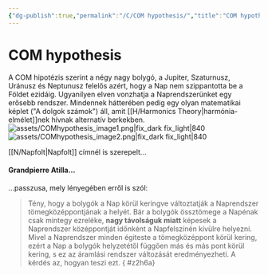 ```yaml
---
{"dg-publish":true,"permalink":"/C/COM hypothesis/","title":"COM hypothesis","created":"2024-04-22T12:50","updated":"2025-09-20T23:45"}
---
```



# COM hypothesis

A COM hipotézis szerint a négy nagy bolygó, a Jupiter, Szaturnusz, Uránusz és Neptunusz felelős azért, hogy a Nap nem szippantotta be a Földet ezidáig. Ugyanilyen elven vonzhatja a Naprendszerünket egy erősebb rendszer. Mindennek hátterében pedig egy olyan matematikai képlet ("A dolgok számok") áll, amit [[H/Harmonics Theory\|harmónia-elmélet]]nek hívnak alternatív berkekben.  
![assets/COMhypothesis_image1.png|fix_dark fix_light|840](/img/user/C/assets/COMhypothesis_image1.png)  
![assets/COMhypothesis_image2.png|fix_dark fix_light|840](/img/user/C/assets/COMhypothesis_image2.png)  

[[N/Napfolt\|Napfolt]] címnél is szerepelt...

#### Grandpierre Atilla...

...passzusa, mely lényegében erről is szól:  
> Tény, hogy a bolygók a Nap körül keringve változtatják a Naprendszer tömegközéppontjának a helyét. Bár a bolygók össztömege a Napénak csak mintegy ezreléke, **nagy távolságuk miatt** képesek a Naprendszer középpontját időnként a Napfelszínén kívülre helyezni. Mivel a Naprendszer minden égiteste a tömegközéppont körül kering, ezért a Nap a bolygók helyzetétől függően más és más pont körül kering, s ez az áramlási rendszer változását eredményezheti. A kérdés az, hogyan teszi ezt.
{ #z2h6a}

